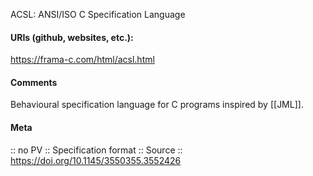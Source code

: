 ACSL: ANSI/ISO C Specification Language

#### URIs (github, websites, etc.):
https://frama-c.com/html/acsl.html

#### Comments
Behavioural specification language for C programs inspired by [[JML]].

#### Meta
:: no PV
:: Specification format
:: Source :: https://doi.org/10.1145/3550355.3552426